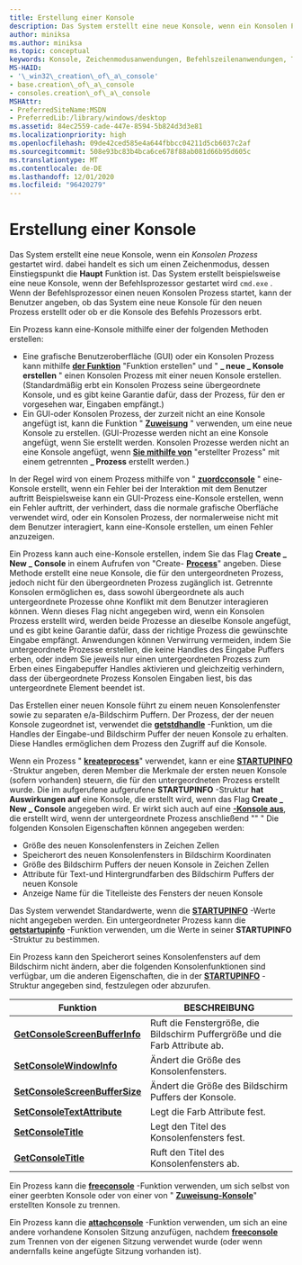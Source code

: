```yaml
---
title: Erstellung einer Konsole
description: Das System erstellt eine neue Konsole, wenn ein Konsolen Prozess gestartet wird. dabei handelt es sich um einen Zeichenmodus, dessen Einstiegspunkt die Hauptfunktion ist.
author: miniksa
ms.author: miniksa
ms.topic: conceptual
keywords: Konsole, Zeichenmodusanwendungen, Befehlszeilenanwendungen, Terminalanwendungen, Konsolen-API
MS-HAID:
- '\_win32\_creation\_of\_a\_console'
- base.creation\_of\_a\_console
- consoles.creation\_of\_a\_console
MSHAttr:
- PreferredSiteName:MSDN
- PreferredLib:/library/windows/desktop
ms.assetid: 84ec2559-cade-447e-8594-5b824d3d3e81
ms.localizationpriority: high
ms.openlocfilehash: 09de42ced585e4a644fbbcc04211d5cb6037c2af
ms.sourcegitcommit: 508e93bc83b4bca6ce678f88ab081d66b95d605c
ms.translationtype: MT
ms.contentlocale: de-DE
ms.lasthandoff: 12/01/2020
ms.locfileid: "96420279"
---
```

# <a name="creation-of-a-console"></a>Erstellung einer Konsole

Das System erstellt eine neue Konsole, wenn ein *Konsolen Prozess* gestartet wird. dabei handelt es sich um einen Zeichenmodus, dessen Einstiegspunkt die **Haupt** Funktion ist. Das System erstellt beispielsweise eine neue Konsole, wenn der Befehlsprozessor gestartet wird `cmd.exe` . Wenn der Befehlsprozessor einen neuen Konsolen Prozess startet, kann der Benutzer angeben, ob das System eine neue Konsole für den neuen Prozess erstellt oder ob er die Konsole des Befehls Prozessors erbt.

Ein Prozess kann eine-Konsole mithilfe einer der folgenden Methoden erstellen:

- Eine grafische Benutzeroberfläche (GUI) oder ein Konsolen Prozess kann mithilfe [**der Funktion**](https://msdn.microsoft.com/library/windows/desktop/ms682425) "Funktion erstellen" und " **\_ neue \_ Konsole erstellen** " einen Konsolen Prozess mit einer neuen Konsole erstellen. (Standardmäßig erbt ein Konsolen Prozess seine übergeordnete Konsole, und es gibt keine Garantie dafür, dass der Prozess, für den er vorgesehen war, Eingaben empfängt.)
- Ein GUI-oder Konsolen Prozess, der zurzeit nicht an eine Konsole angefügt ist, kann die Funktion " [**Zuweisung**](allocconsole.md) " verwenden, um eine neue Konsole zu erstellen. (GUI-Prozesse werden nicht an eine Konsole angefügt, wenn Sie erstellt werden. Konsolen Prozesse werden nicht an eine Konsole angefügt, wenn [**Sie mithilfe von**](https://msdn.microsoft.com/library/windows/desktop/ms682425) "erstellter Prozess" mit einem getrennten **\_ Prozess** erstellt werden.)

In der Regel wird von einem Prozess mithilfe von " [**zuordcconsole**](allocconsole.md) " eine-Konsole erstellt, wenn ein Fehler bei der Interaktion mit dem Benutzer auftritt Beispielsweise kann ein GUI-Prozess eine-Konsole erstellen, wenn ein Fehler auftritt, der verhindert, dass die normale grafische Oberfläche verwendet wird, oder ein Konsolen Prozess, der normalerweise nicht mit dem Benutzer interagiert, kann eine-Konsole erstellen, um einen Fehler anzuzeigen.

Ein Prozess kann auch eine-Konsole erstellen, indem Sie das Flag **Create \_ New \_ Console** in einem Aufrufen von "Create- [**Process**](https://msdn.microsoft.com/library/windows/desktop/ms682425)" angeben. Diese Methode erstellt eine neue Konsole, die für den untergeordneten Prozess, jedoch nicht für den übergeordneten Prozess zugänglich ist. Getrennte Konsolen ermöglichen es, dass sowohl übergeordnete als auch untergeordnete Prozesse ohne Konflikt mit dem Benutzer interagieren können. Wenn dieses Flag nicht angegeben wird, wenn ein Konsolen Prozess erstellt wird, werden beide Prozesse an dieselbe Konsole angefügt, und es gibt keine Garantie dafür, dass der richtige Prozess die gewünschte Eingabe empfängt. Anwendungen können Verwirrung vermeiden, indem Sie untergeordnete Prozesse erstellen, die keine Handles des Eingabe Puffers erben, oder indem Sie jeweils nur einen untergeordneten Prozess zum Erben eines Eingabepuffer Handles aktivieren und gleichzeitig verhindern, dass der übergeordnete Prozess Konsolen Eingaben liest, bis das untergeordnete Element beendet ist.

Das Erstellen einer neuen Konsole führt zu einem neuen Konsolenfenster sowie zu separaten e/a-Bildschirm Puffern. Der Prozess, der der neuen Konsole zugeordnet ist, verwendet die [**getstdhandle**](getstdhandle.md) -Funktion, um die Handles der Eingabe-und Bildschirm Puffer der neuen Konsole zu erhalten. Diese Handles ermöglichen dem Prozess den Zugriff auf die Konsole.

Wenn ein Prozess " [**kreateprocess**](https://msdn.microsoft.com/library/windows/desktop/ms682425)" verwendet, kann er eine [**STARTUPINFO**](https://msdn.microsoft.com/library/windows/desktop/ms686331) -Struktur angeben, deren Member die Merkmale der ersten neuen Konsole (sofern vorhanden) steuern, die für den untergeordneten Prozess erstellt wurde. Die im aufgerufene aufgerufene **STARTUPINFO** -Struktur **hat Auswirkungen auf** eine Konsole, die erstellt wird, wenn das Flag **Create \_ New \_ Console** angegeben wird. Er wirkt sich auch auf eine [**-Konsole aus**](allocconsole.md), die erstellt wird, wenn der untergeordnete Prozess anschließend "" " Die folgenden Konsolen Eigenschaften können angegeben werden:

- Größe des neuen Konsolenfensters in Zeichen Zellen
- Speicherort des neuen Konsolenfensters in Bildschirm Koordinaten
- Größe des Bildschirm Puffers der neuen Konsole in Zeichen Zellen
- Attribute für Text-und Hintergrundfarben des Bildschirm Puffers der neuen Konsole
- Anzeige Name für die Titelleiste des Fensters der neuen Konsole

Das System verwendet Standardwerte, wenn die [**STARTUPINFO**](https://msdn.microsoft.com/library/windows/desktop/ms686331) -Werte nicht angegeben werden. Ein untergeordneter Prozess kann die [**getstartupinfo**](https://msdn.microsoft.com/library/windows/desktop/ms683230) -Funktion verwenden, um die Werte in seiner **STARTUPINFO** -Struktur zu bestimmen.

Ein Prozess kann den Speicherort seines Konsolenfensters auf dem Bildschirm nicht ändern, aber die folgenden Konsolenfunktionen sind verfügbar, um die anderen Eigenschaften, die in der [**STARTUPINFO**](https://msdn.microsoft.com/library/windows/desktop/ms686331) -Struktur angegeben sind, festzulegen oder abzurufen.

| Funktion | BESCHREIBUNG |
|-|-|
| [**GetConsoleScreenBufferInfo**](getconsolescreenbufferinfo.md) | Ruft die Fenstergröße, die Bildschirm Puffergröße und die Farb Attribute ab. |
| [**SetConsoleWindowInfo**](setconsolewindowinfo.md)  | Ändert die Größe des Konsolenfensters.  |
| [**SetConsoleScreenBufferSize**](setconsolescreenbuffersize.md) | Ändert die Größe des Bildschirm Puffers der Konsole. |
| [**SetConsoleTextAttribute**](setconsoletextattribute.md) | Legt die Farb Attribute fest.  |
| [**SetConsoleTitle**](setconsoletitle.md)  | Legt den Titel des Konsolenfensters fest. |
| [**GetConsoleTitle**](getconsoletitle.md)  | Ruft den Titel des Konsolenfensters ab.  |

Ein Prozess kann die [**freeconsole**](freeconsole.md) -Funktion verwenden, um sich selbst von einer geerbten Konsole oder von einer von " [**Zuweisung-Konsole**](allocconsole.md)" erstellten Konsole zu trennen.

Ein Prozess kann die [**attachconsole**](attachconsole.md) -Funktion verwenden, um sich an eine andere vorhandene Konsolen Sitzung anzufügen, nachdem [**freeconsole**](freeconsole.md) zum Trennen von der eigenen Sitzung verwendet wurde (oder wenn andernfalls keine angefügte Sitzung vorhanden ist).
